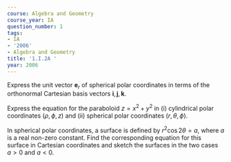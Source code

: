 ```yaml
---
course: Algebra and Geometry
course_year: IA
question_number: 1
tags:
- IA
- '2006'
- Algebra and Geometry
title: '1.I.2A '
year: 2006
---
```



Express the unit vector $\mathbf{e}_{r}$ of spherical polar coordinates in terms of the orthonormal Cartesian basis vectors $\mathbf{i}, \mathbf{j}, \mathbf{k}$.

Express the equation for the paraboloid $z=x^{2}+y^{2}$ in (i) cylindrical polar coordinates $(\rho, \phi, z)$ and (ii) spherical polar coordinates $(r, \theta, \phi)$.

In spherical polar coordinates, a surface is defined by $r^{2} \cos 2 \theta=a$, where $a$ is a real non-zero constant. Find the corresponding equation for this surface in Cartesian coordinates and sketch the surfaces in the two cases $a>0$ and $a<0$.